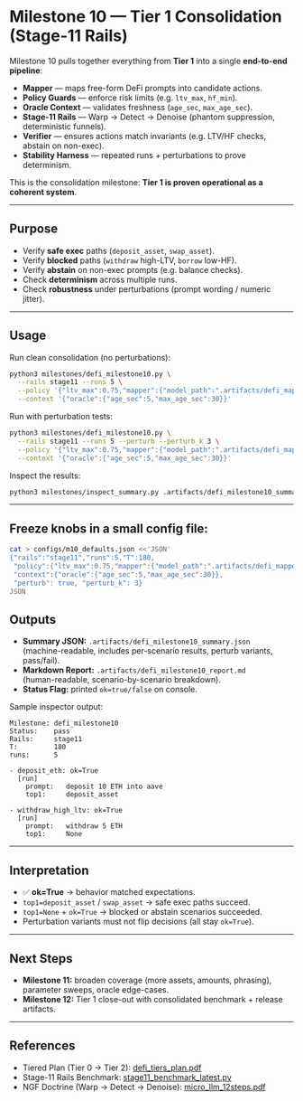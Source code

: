 # Milestone 10 — Tier 1 Consolidation (Stage-11 Rails)

Milestone 10 pulls together everything from **Tier 1** into a single **end-to-end pipeline**:

- **Mapper** — maps free-form DeFi prompts into candidate actions.
- **Policy Guards** — enforce risk limits (e.g. `ltv_max`, `hf_min`).
- **Oracle Context** — validates freshness (`age_sec`, `max_age_sec`).
- **Stage-11 Rails** — Warp → Detect → Denoise (phantom suppression, deterministic funnels).
- **Verifier** — ensures actions match invariants (e.g. LTV/HF checks, abstain on non-exec).
- **Stability Harness** — repeated runs + perturbations to prove determinism.

This is the consolidation milestone: **Tier 1 is proven operational as a coherent system**.

---

## Purpose

- Verify **safe exec** paths (`deposit_asset`, `swap_asset`).
- Verify **blocked** paths (`withdraw` high-LTV, `borrow` low-HF).
- Verify **abstain** on non-exec prompts (e.g. balance checks).
- Check **determinism** across multiple runs.
- Check **robustness** under perturbations (prompt wording / numeric jitter).

---

## Usage

Run clean consolidation (no perturbations):

```bash
python3 milestones/defi_milestone10.py \
  --rails stage11 --runs 5 \
  --policy '{"ltv_max":0.75,"mapper":{"model_path":".artifacts/defi_mapper.joblib","confidence_threshold":0.7}}' \
  --context '{"oracle":{"age_sec":5,"max_age_sec":30}}'
```

Run with perturbation tests:

```bash
python3 milestones/defi_milestone10.py \
  --rails stage11 --runs 5 --perturb --perturb_k 3 \
  --policy '{"ltv_max":0.75,"mapper":{"model_path":".artifacts/defi_mapper.joblib","confidence_threshold":0.7}}' \
  --context '{"oracle":{"age_sec":5,"max_age_sec":30}}'
```

Inspect the results:

```bash
python3 milestones/inspect_summary.py .artifacts/defi_milestone10_summary.json
```

---

## Freeze knobs in a small config file:
```bash
cat > configs/m10_defaults.json <<'JSON'
{"rails":"stage11","runs":5,"T":180,
 "policy":{"ltv_max":0.75,"mapper":{"model_path":".artifacts/defi_mapper.joblib","confidence_threshold":0.7}},
 "context":{"oracle":{"age_sec":5,"max_age_sec":30}},
 "perturb": true, "perturb_k": 3}
JSON
```

## Outputs

- **Summary JSON:** `.artifacts/defi_milestone10_summary.json`  
  (machine-readable, includes per-scenario results, perturb variants, pass/fail).
- **Markdown Report:** `.artifacts/defi_milestone10_report.md`  
  (human-readable, scenario-by-scenario breakdown).
- **Status Flag:** printed `ok=true/false` on console.

Sample inspector output:

```
Milestone: defi_milestone10
Status:    pass
Rails:     stage11
T:         180
runs:      5

- deposit_eth: ok=True
  [run]
    prompt:   deposit 10 ETH into aave
    top1:     deposit_asset

- withdraw_high_ltv: ok=True
  [run]
    prompt:   withdraw 5 ETH
    top1:     None
```

---

## Interpretation

- ✅ **ok=True** → behavior matched expectations.
- `top1=deposit_asset` / `swap_asset` → safe exec paths succeed.
- `top1=None` + `ok=True` → blocked or abstain scenarios succeeded.
- Perturbation variants must not flip decisions (all stay `ok=True`).

---

## Next Steps

- **Milestone 11:** broaden coverage (more assets, amounts, phrasing), parameter sweeps, oracle edge-cases.
- **Milestone 12:** Tier 1 close-out with consolidated benchmark + release artifacts.

---

## References

- Tiered Plan (Tier 0 → Tier 2): [defi_tiers_plan.pdf](../defi_tiers_plan.pdf)
- Stage-11 Rails Benchmark: [stage11_benchmark_latest.py](../stage11_benchmark_latest.py)
- NGF Doctrine (Warp → Detect → Denoise): [micro_llm_12steps.pdf](../micro_llm_12steps.pdf)
